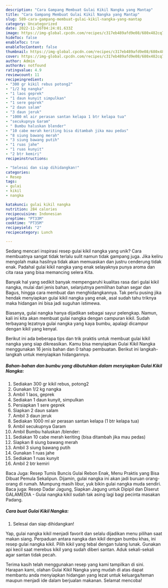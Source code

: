 ```yaml
---
description: "Cara Gampang Membuat Gulai Kikil Nangka yang Mantap"
title: "Cara Gampang Membuat Gulai Kikil Nangka yang Mantap"
slug: 589-cara-gampang-membuat-gulai-kikil-nangka-yang-mantap
category: Uncategorized
date: 2022-11-26T04:24:01.633Z
image: https://img-global.cpcdn.com/recipes/c317eb489afd9e08/680x482cq70/gulai-kikil-nangka-foto-resep-utama.jpg
hideToc: false
enableToc: true
enableTocContent: false
thumbnail: https://img-global.cpcdn.com/recipes/c317eb489afd9e08/680x482cq70/gulai-kikil-nangka-foto-resep-utama.jpg
cover: https://img-global.cpcdn.com/recipes/c317eb489afd9e08/680x482cq70/gulai-kikil-nangka-foto-resep-utama.jpg
author: Admin
authorAv: notfound
ratingvalue: 4.9
reviewcount: 11
recipeingredient:
- "300 gr kikil rebus potong2"
- "1/2 kg nangka"
- "1 laos geprek"
- "1 daun kunyit simpulkan"
- "1 sere geprek"
- "2 daun salam"
- "3 daun jeruk"
- "1000 ml air perasan santan kelapa 1 btr kelapa tua"
- "secukupnya Garam"
- " Bumbu haluskan blender"
- "10 cabe merah keriting bisa ditambah jika mau pedas"
- "8 siung bawang merah"
- "3 siung bawang putih"
- "1 ruas jahe"
- "1 ruas kunyit"
- "2 btr kemiri"
recipeinstructions:

- "Selesai dan siap dihidangkan!"
categories:
- Resep
tags:
- gulai
- kikil
- nangka

katakunci: gulai kikil nangka 
nutrition: 284 calories
recipecuisine: Indonesian
preptime: "PT33M"
cooktime: "PT35M"
recipeyield: "2"
recipecategory: Lunch

---
```





Sedang mencari inspirasi resep gulai kikil nangka yang unik? Cara membuatnya sangat tidak terlalu sulit namun tidak gampang juga. Jika keliru mengolah maka hasilnya tidak akan memuaskan dan justru cenderung tidak enak. Padahal gulai kikil nangka yang enak selayaknya punya aroma dan cita rasa yang bisa memancing selera Kita.





Banyak hal yang sedikit banyak mempengaruhi kualitas rasa dari gulai kikil nangka, mulai dari jenis bahan, selanjutnya pemilihan bahan segar dan Bagus, hingga cara membuat dan menghidangkannya. Tak perlu pusing jika hendak menyiapkan gulai kikil nangka yang enak,      asal sudah tahu triknya maka hidangan ini bisa jadi suguhan istimewa.














Biasanya, gulai nangka hanya dijadikan sebagai sayur pelengkap. Namun, kali ini kita akan membuat gulai nangka dengan campuran kikil. Sudah terbayang lezatnya gulai nangka yang kaya bumbu, apalagi dicampur dengan kikil yang kenyal.






Berikut ini ada beberapa tips dan trik praktis untuk membuat gulai kikil nangka yang siap dikreasikan. Kamu bisa menyiapkan Gulai Kikil Nangka menggunakan 16 jenis bahan dan 0 tahap pembuatan. Berikut ini langkah-langkah untuk menyiapkan hidangannya.

<!--inarticleads1-->

##### Bahan-bahan dan bumbu yang dibutuhkan dalam menyiapkan Gulai Kikil Nangka:

1. Sediakan 300 gr kikil rebus, potong2
1. Gunakan 1/2 kg nangka
1. Ambil 1 laos, geprek
1. Sediakan 1 daun kunyit, simpulkan
1. Persiapkan 1 sere geprek
1. Siapkan 2 daun salam
1. Ambil 3 daun jeruk
1. Sediakan 1000 ml air perasan santan kelapa (1 btr kelapa tua)
1. Ambil secukupnya Garam
1. Ambil  Bumbu haluskan /blender:
1. Sediakan 10 cabe merah keriting (bisa ditambah jika mau pedas)
1. Siapkan 8 siung bawang merah
1. Ambil 3 siung bawang putih
1. Gunakan 1 ruas jahe
1. Sediakan 1 ruas kunyit
1. Ambil 2 btr kemiri


Baca Juga: Resep Tumis Buncis Gulai Rebon Enak, Menu Praktis yang Bisa Dibuat Pemula Sekalipun. Dijamin, gulai nangka ini akan jadi buruan orang-orang di rumah. Mumpung masih libur, yuk bikin gulai nangka muda sendiri. Baca juga: Resep Dadar Jagung, Siapkan Jagung untuk Dipipil dan Diserut GALAMEDIA - Gulai nangka kikil sudah tak asing lagi bagi pecinta masakan Padang. 

<!--inarticleads2-->

##### Cara buat Gulai Kikil Nangka:


1. Selesai dan siap dihidangkan!

Yap, gulai nangka kikil menjadi favorit dan selalu dijadikan menu pilihan saat makan siang. Perpaduan antara nangka dan kikil dengan bumbu khas, ini resep gulai nangka kikil. Pilih kikil yang tebal dengan tulang lunak. Gunakan api kecil saat merebus kikil yang sudah diberi santan. Aduk sekali-sekali agar santan tidak pecah. 

Terima kasih telah menggunakan resep yang kami tampilkan di sini. Harapan kami, olahan Gulai Kikil Nangka yang mudah di atas dapat membantu anda menyiapkan hidangan yang lezat untuk keluarga/teman maupun menjadi ide dalam berjualan makanan. Selamat mencoba!
